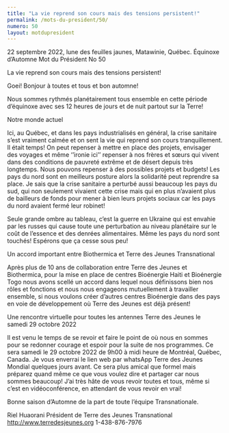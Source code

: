 ```yaml
---
title: "La vie reprend son cours mais des tensions persistent!"
permalink: /mots-du-president/50/
numero: 50
layout: motdupresident
---
```

22 septembre 2022, lune des feuilles jaunes, Matawinie, Québec.
Équinoxe d’Automne
Mot du Président No 50

La vie reprend son cours mais des tensions persistent!

Goei! Bonjour à toutes et tous et bon automne!

Nous sommes rythmés planétairement tous ensemble en cette période
d’équinoxe avec ses 12 heures de jours et de nuit partout sur la Terre!

Notre monde actuel

Ici, au Québec, et dans les pays industrialisés en général, la crise
sanitaire s’est vraiment calmée et on sent la vie qui reprend son cours
tranquillement. Il était temps! On peut repenser à mettre en place des
projets, envisager des voyages et même ‘’ironie ici’’ repenser à
nos frères et sœurs qui vivent dans des conditions de pauvreté extrême et
de désert depuis très longtemps. Nous pouvons repenser à des possibles
projets et budgets! Les pays du nord sont en meilleurs posture alors la
solidarité peut reprendre sa place. Je sais que la crise sanitaire a
perturbé aussi beaucoup les pays du sud, qui non seulement vivaient cette
crise mais qui en plus n’avaient plus de bailleurs de fonds pour mener à
bien leurs projets sociaux car les pays du nord avaient fermé leur robinet!

Seule grande ombre au tableau, c’est la guerre en Ukraine qui est envahie
par les russes qui cause toute une perturbation au niveau planétaire sur le
coût de l’essence et des denrées alimentaires. Même les pays du nord
sont touchés! Espérons que ça cesse sous peu!

Un accord important entre Biothermica et Terre des Jeunes Transnational

Après plus de 10 ans de collaboration entre Terre des Jeunes et Biothermica,
pour la mise en place de centres Bioénergie Haiti et Bioénergie Togo nous
avons scellé un accord dans lequel nous définissons bien nos rôles et
fonctions et nous nous engageons mutuellement à travailler ensemble, si nous
voulons créer d’autres centres Bioénergie dans des pays en voie de
développement où Terre des Jeunes est déjà présent!

Une rencontre virtuelle pour toutes les antennes Terre des Jeunes le samedi
29 octobre 2022

Il est venu le temps de se revoir et faire le point de où nous en sommes
pour se redonner courage et espoir pour la suite de nos programmes. Ce sera
samedi le 29 octobre 2022 de 9h00 à midi heure de Montréal, Québec,
Canada. Je vous enverrai le lien web par whatsApp Terre des Jeunes Mondial
quelques jours avant. Ce sera plus amical que formel mais préparez quand
même ce que vous voulez dire et partager car nous sommes beaucoup! J’ai
très hâte de vous revoir toutes et tous, même si c’est en
vidéoconférence, en attendant de vous revoir en vrai!

Bonne saison d’Automne de la part de toute l’équipe Transnationale.

Riel Huaorani
Président de Terre des Jeunes Transnational
http://www.terredesjeunes.org
1-438-876-7976
